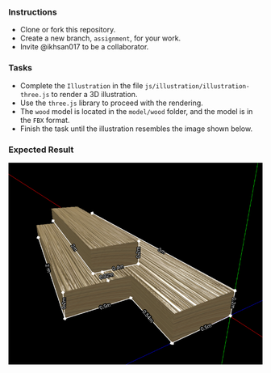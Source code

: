 ### Instructions

* Clone or fork this repository.
* Create a new branch, `assignment`, for your work.
* Invite @ikhsan017 to be a collaborator.

### Tasks

 * Complete the `Illustration` in the file `js/illustration/illustration-three.js` to render a 3D illustration.
 * Use the `three.js` library to proceed with the rendering.
 * The `wood` model is located in the `model/wood` folder, and the model is in the `FBX` format.
 * Finish the task until the illustration resembles the image shown below.

### Expected Result

![Expected Result](images/expected-result.jpg)